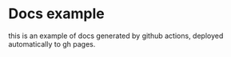 # Docs example

this is an example of docs generated by github actions, deployed automatically to gh pages.
